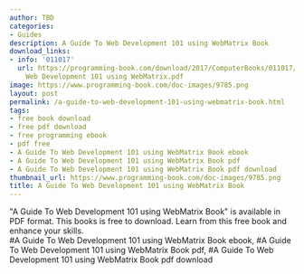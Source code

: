 ```yaml
---
author: TBD
categories:
- Guides
description: A Guide To Web Development 101 using WebMatrix Book
download_links:
- info: '011017'
  url: https://programming-book.com/download/2017/ComputerBooks/011017/A Guide To
    Web Development 101 using WebMatrix.pdf
image: https://www.programming-book.com/doc-images/9785.png
layout: post
permalink: /a-guide-to-web-development-101-using-webmatrix-book.html
tags:
- free book download
- free pdf download
- free programming ebook
- pdf free
- A Guide To Web Development 101 using WebMatrix Book ebook
- A Guide To Web Development 101 using WebMatrix Book pdf
- A Guide To Web Development 101 using WebMatrix Book pdf download
thumbnail_url: https://www.programming-book.com/doc-images/9785.png
title: A Guide To Web Development 101 using WebMatrix Book
---
```


 
<div class="item-desc text-justify">
  "A Guide To Web Development 101 using WebMatrix Book" is available in PDF format. This books is free to download. Learn from this free book and enhance your skills.
  <br>
  #A Guide To Web Development 101 using WebMatrix Book ebook, #A Guide To Web Development 101 using WebMatrix Book pdf, #A Guide To Web Development 101 using WebMatrix Book pdf download
</div>